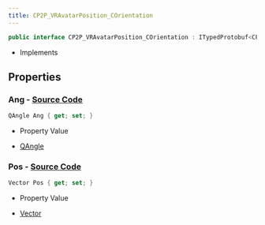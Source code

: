 ```yaml
---
title: CP2P_VRAvatarPosition_COrientation
---
```


```csharp
public interface CP2P_VRAvatarPosition_COrientation : ITypedProtobuf<CP2P_VRAvatarPosition_COrientation>, INativeHandle
```

- Implements

## Properties

### **Ang** - [Source Code](https://github.com/swiftly-solution/swiftlys2/blob/main/managed/src/SwiftlyS2.Generated/Protobufs/Interfaces/CP2P_VRAvatarPosition_COrientation.cs#L16)

```csharp
QAngle Ang { get; set; }
```

- Property Value

- [QAngle](/docs/api/shared/natives/qangle)

### **Pos** - [Source Code](https://github.com/swiftly-solution/swiftlys2/blob/main/managed/src/SwiftlyS2.Generated/Protobufs/Interfaces/CP2P_VRAvatarPosition_COrientation.cs#L13)

```csharp
Vector Pos { get; set; }
```

- Property Value

- [Vector](/docs/api/shared/natives/vector)


